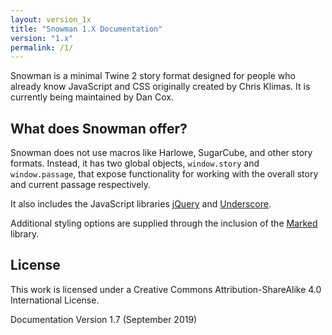 ```yaml
---
layout: version_1x
title: "Snowman 1.X Documentation"
version: "1.x"
permalink: /1/
---
```


Snowman is a minimal Twine 2 story format designed for people who already know JavaScript and CSS originally created by Chris Klimas. It is currently being maintained by Dan Cox.

## What does Snowman offer?

Snowman does not use macros like Harlowe, SugarCube, and other story formats. Instead, it has two global objects, `window.story` and `window.passage`, that expose functionality for working with the overall story and current passage respectively.

It also includes the JavaScript libraries [jQuery](https://jquery.com/) and [Underscore](https://underscorejs.org/).

Additional styling options are supplied through the inclusion of the [Marked](https://github.com/markedjs/marked) library.

## License

This work is licensed under a Creative Commons Attribution-ShareAlike 4.0 International License.

Documentation Version 1.7 (September 2019)
